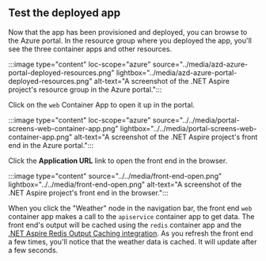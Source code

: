 ## Test the deployed app

Now that the app has been provisioned and deployed, you can browse to the Azure portal. In the resource group where you deployed the app, you'll see the three container apps and other resources.

:::image type="content" loc-scope="azure" source="../media/azd-azure-portal-deployed-resources.png" lightbox="../media/azd-azure-portal-deployed-resources.png" alt-text="A screenshot of the .NET Aspire project's resource group in the Azure portal.":::

Click on the `web` Container App to open it up in the portal.

:::image type="content" loc-scope="azure" source="../../media/portal-screens-web-container-app.png" lightbox="../../media/portal-screens-web-container-app.png" alt-text="A screenshot of the .NET Aspire project's front end in the Azure portal.":::

Click the **Application URL** link to open the front end in the browser.

:::image type="content" source="../../media/front-end-open.png" lightbox="../../media/front-end-open.png" alt-text="A screenshot of the .NET Aspire project's front end in the browser.":::

When you click the "Weather" node in the navigation bar, the front end `web` container app makes a call to the `apiservice` container app to get data. The front end's output will be cached using the `redis` container app and the [.NET Aspire Redis Output Caching integration](../../caching/stackexchange-redis-output-caching-integration.md). As you refresh the front end a few times, you'll notice that the weather data is cached. It will update after a few seconds.
